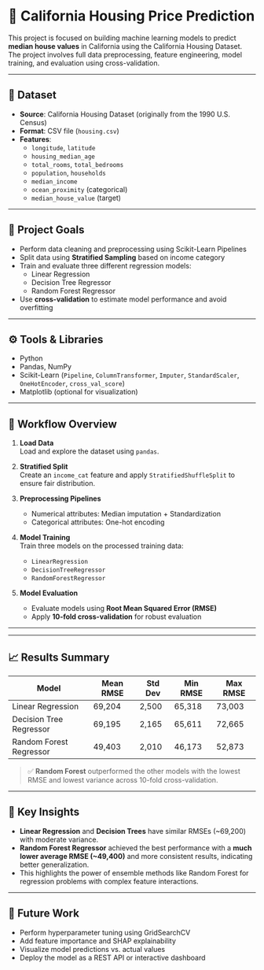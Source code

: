 # 🏡 California Housing Price Prediction

This project is focused on building machine learning models to predict **median house values** in California using the California Housing Dataset. The project involves full data preprocessing, feature engineering, model training, and evaluation using cross-validation.

---

## 📂 Dataset

- **Source**: California Housing Dataset (originally from the 1990 U.S. Census)
- **Format**: CSV file (`housing.csv`)
- **Features**:
  - `longitude`, `latitude`
  - `housing_median_age`
  - `total_rooms`, `total_bedrooms`
  - `population`, `households`
  - `median_income`
  - `ocean_proximity` (categorical)
  - `median_house_value` (target)

---

## 🧠 Project Goals

- Perform data cleaning and preprocessing using Scikit-Learn Pipelines
- Split data using **Stratified Sampling** based on income category
- Train and evaluate three different regression models:
  - Linear Regression
  - Decision Tree Regressor
  - Random Forest Regressor
- Use **cross-validation** to estimate model performance and avoid overfitting

---

## ⚙️ Tools & Libraries

- Python
- Pandas, NumPy
- Scikit-Learn (`Pipeline`, `ColumnTransformer`, `Imputer`, `StandardScaler`, `OneHotEncoder`, `cross_val_score`)
- Matplotlib (optional for visualization)

---

## 🔄 Workflow Overview

1. **Load Data**  
   Load and explore the dataset using `pandas`.

2. **Stratified Split**  
   Create an `income_cat` feature and apply `StratifiedShuffleSplit` to ensure fair distribution.

3. **Preprocessing Pipelines**  
   - Numerical attributes: Median imputation + Standardization
   - Categorical attributes: One-hot encoding

4. **Model Training**  
   Train three models on the processed training data:
   - `LinearRegression`
   - `DecisionTreeRegressor`
   - `RandomForestRegressor`

5. **Model Evaluation**  
   - Evaluate models using **Root Mean Squared Error (RMSE)**
   - Apply **10-fold cross-validation** for robust evaluation

---

---

## 📈 Results Summary

| Model                     | Mean RMSE | Std Dev | Min RMSE | Max RMSE |
|---------------------------|-----------|---------|-----------|-----------|
| Linear Regression         | 69,204    | 2,500   | 65,318    | 73,003    |
| Decision Tree Regressor  | 69,195    | 2,165   | 65,611    | 72,665    |
| Random Forest Regressor  | 49,403    | 2,010   | 46,173    | 52,873    |

> ✅ **Random Forest** outperformed the other models with the lowest RMSE and lowest variance across 10-fold cross-validation.

---

## 🧠 Key Insights

- **Linear Regression** and **Decision Trees** have similar RMSEs (~69,200) with moderate variance.
- **Random Forest Regressor** achieved the best performance with a **much lower average RMSE (~49,400)** and more consistent results, indicating better generalization.
- This highlights the power of ensemble methods like Random Forest for regression problems with complex feature interactions.

---

## 📌 Future Work

- Perform hyperparameter tuning using GridSearchCV
- Add feature importance and SHAP explainability
- Visualize model predictions vs. actual values
- Deploy the model as a REST API or interactive dashboard

